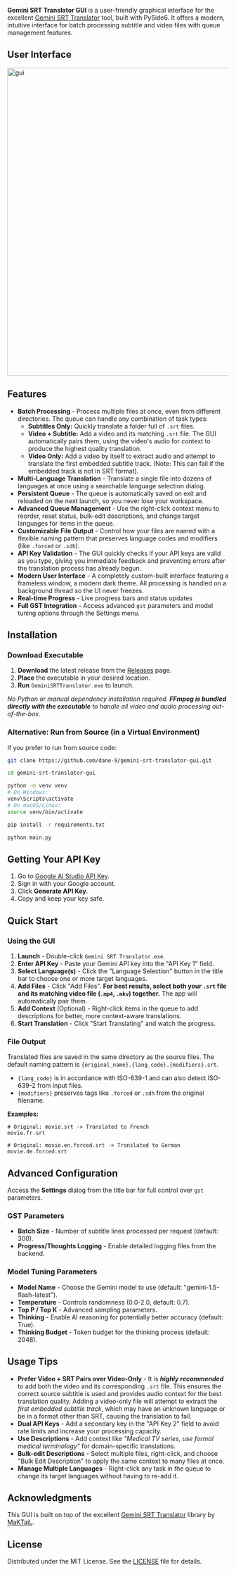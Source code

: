 **Gemini SRT Translator GUI** is a user-friendly graphical interface for the excellent [Gemini SRT Translator](https://github.com/MaKTaiL/gemini-srt-translator) tool, built with PySide6. It offers a modern, intuitive interface for batch processing subtitle and video files with queue management features.

## User Interface
<img src="https://i.imgur.com/IrGPGSh.png" alt="gui" width="700"/>

## Features

-   **Batch Processing** - Process multiple files at once, even from different directories. The queue can handle any combination of task types:
    -   **Subtitles Only:** Quickly translate a folder full of `.srt` files.
    -   **Video + Subtitle:** Add a video and its matching `.srt` file. The GUI automatically pairs them, using the video's audio for context to produce the highest quality translation.
    -   **Video Only:** Add a video by itself to extract audio and attempt to translate the first embedded subtitle track. (Note: This can fail if the embedded track is not in SRT format).
-   **Multi-Language Translation** - Translate a single file into dozens of languages at once using a searchable language selection dialog.
-   **Persistent Queue** - The queue is automatically saved on exit and reloaded on the next launch, so you never lose your workspace.
-   **Advanced Queue Management** - Use the right-click context menu to reorder, reset status, bulk-edit descriptions, and change target languages for items in the queue.
-   **Customizable File Output** - Control how your files are named with a flexible naming pattern that preserves language codes and modifiers (like `.forced` or `.sdh`).
-   **API Key Validation** - The GUI quickly checks if your API keys are valid as you type, giving you immediate feedback and preventing errors after the translation process has already begun.
-   **Modern User Interface** - A completely custom-built interface featuring a frameless window, a modern dark theme. All processing is handled on a background thread so the UI never freezes.
-   **Real-time Progress** - Live progress bars and status updates
-   **Full GST Integration** - Access advanced `gst` parameters and model tuning options through the Settings menu.

## Installation

### Download Executable

1.  **Download** the latest release from the [Releases](https://github.com/dane-9/gemini-srt-translator-gui/releases) page.
2.  **Place** the executable in your desired location.
3.  **Run** `GeminiSRTTranslator.exe` to launch.

*No Python or manual dependency installation required. **FFmpeg is bundled directly with the executable** to handle all video and audio processing out-of-the-box.*

### Alternative: Run from Source (in a Virtual Environment)

If you prefer to run from source code:
```bash
git clone https://github.com/dane-9/gemini-srt-translator-gui.git
```
```bash
cd gemini-srt-translator-gui
```
```bash
python -m venv venv
# On Windows:
venv\Scripts\activate
# On macOS/Linux:
source venv/bin/activate
```
```bash
pip install -r requirements.txt
```
```bash
python main.py
```

## Getting Your API Key

1.  Go to [Google AI Studio API Key](https://aistudio.google.com/apikey).
2.  Sign in with your Google account.
3.  Click **Generate API Key**.
4.  Copy and keep your key safe.

## Quick Start

### Using the GUI

1.  **Launch** - Double-click `Gemini SRT Translator.exe`.
2.  **Enter API Key** - Paste your Gemini API key into the "API Key 1" field.
3.  **Select Language(s)** - Click the "Language Selection" button in the title bar to choose one or more target languages.
4.  **Add Files** - Click "Add Files". **For best results, select both your `.srt` file and its matching video file (`.mp4`, `.mkv`) together.** The app will automatically pair them.
5.  **Add Context** (Optional) - Right-click items in the queue to add descriptions for better, more context-aware translations.
6.  **Start Translation** - Click "Start Translating" and watch the progress.

### File Output

Translated files are saved in the same directory as the source files. The default naming pattern is `{original_name}.{lang_code}.{modifiers}.srt`.
-   `{lang_code}` is in accordance with ISO-639-1 and can also detect ISO-639-2 from input files.
-   `{modifiers}` preserves tags like `.forced` or `.sdh` from the original filename.

**Examples:**
```
# Original: movie.srt -> Translated to French
movie.fr.srt

# Original: movie.en.forced.srt -> Translated to German
movie.de.forced.srt
```

## Advanced Configuration

Access the **Settings** dialog from the title bar for full control over `gst` parameters.

### GST Parameters

-   **Batch Size** - Number of subtitle lines processed per request (default: 300).
-   **Progress/Thoughts Logging** - Enable detailed logging files from the backend.

### Model Tuning Parameters

-   **Model Name** - Choose the Gemini model to use (default: "gemini-1.5-flash-latest").
-   **Temperature** - Controls randomness (0.0-2.0, default: 0.7).
-   **Top P / Top K** - Advanced sampling parameters.
-   **Thinking** - Enable AI reasoning for potentially better accuracy (default: True).
-   **Thinking Budget** - Token budget for the thinking process (default: 2048).

## Usage Tips

-   **Prefer Video + SRT Pairs over Video-Only** - It is ***highly recommended*** to add both the video and its corresponding `.srt` file. This ensures the correct source subtitle is used and provides audio context for the best translation quality. Adding a video-only file will attempt to extract the *first embedded subtitle track*, which may have an unknown language or be in a format other than SRT, causing the translation to fail.
-   **Dual API Keys** - Add a secondary key in the "API Key 2" field to avoid rate limits and increase your processing capacity.
-   **Use Descriptions** - Add context like *"Medical TV series, use formal medical terminology"* for domain-specific translations.
-   **Bulk-edit Descriptions** - Select multiple files, right-click, and choose "Bulk Edit Description" to apply the same context to many files at once.
-   **Manage Multiple Languages** - Right-click any task in the queue to change its target languages without having to re-add it.

## Acknowledgments

This GUI is built on top of the excellent [Gemini SRT Translator](https://github.com/MaKTaiL/gemini-srt-translator) library by [MaKTaiL](https://github.com/MaKTaiL).

## License

Distributed under the MIT License. See the [LICENSE](LICENSE) file for details.